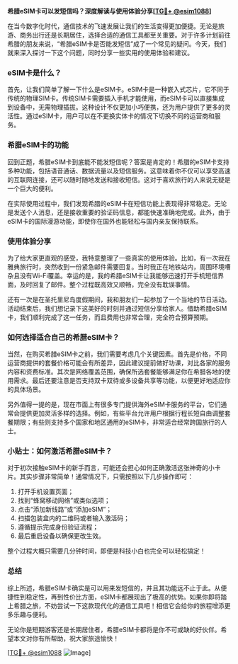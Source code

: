 **希腊eSIM卡可以发短信吗？深度解读与使用体验分享[[TG💪+ @esim1088](https://t.me/s/esim1088)]**

在当今数字化时代，通信技术的飞速发展让我们的生活变得更加便捷。无论是旅游、商务出行还是长期居住，选择合适的通信工具都至关重要。对于许多计划前往希腊的朋友来说，“希腊eSIM卡是否能发短信”成了一个常见的疑问。今天，我们就来深入探讨一下这个问题，同时分享一些实用的使用体验和建议。

### eSIM卡是什么？

首先，让我们简单了解一下什么是eSIM卡。eSIM卡是一种嵌入式芯片，它不同于传统的物理SIM卡。传统SIM卡需要插入手机才能使用，而eSIM卡可以直接集成到设备中，无需物理插拔。这种设计不仅更加小巧便携，还为用户提供了更多的灵活性。通过eSIM卡，用户可以在不更换实体卡的情况下切换不同的运营商和服务。

### 希腊eSIM卡的功能

回到正题，希腊eSIM卡到底能不能发短信呢？答案是肯定的！希腊的eSIM卡支持多种功能，包括语音通话、数据流量以及短信服务。这意味着你不仅可以享受高速的互联网连接，还可以随时随地发送和接收短信。这对于喜欢旅行的人来说无疑是一个巨大的便利。

在实际使用过程中，我们发现希腊的eSIM卡在短信功能上表现得非常稳定。无论是发送个人消息，还是接收重要的验证码信息，都能快速准确地完成。此外，由于eSIM卡的国际漫游功能，即使你在国外也能轻松与国内亲友保持联系。

### 使用体验分享

为了给大家更直观的感受，我特意整理了一些真实的使用体验。比如，有一次我在雅典旅行时，突然收到一份紧急邮件需要回复。当时我正在地铁站内，周围环境嘈杂且没有Wi-Fi覆盖。幸运的是，我的希腊eSIM卡让我能够迅速打开手机短信界面，及时回复了邮件。整个过程既高效又顺畅，完全没有耽误事情。

还有一次是在圣托里尼岛度假期间，我和朋友们一起参加了一个当地的节日活动。活动结束后，我们想记录下这美好的时刻并通过短信分享给家人。借助希腊eSIM卡，我们顺利完成了这一任务，而且费用也非常合理，完全符合预算预期。

### 如何选择适合自己的希腊eSIM卡？

当然，在购买希腊eSIM卡之前，我们需要考虑几个关键因素。首先是价格，不同运营商提供的套餐价格可能会有所差异，因此建议提前做好功课，对比各家的服务内容和资费标准。其次是网络覆盖范围，确保所选套餐能够满足你在希腊各地的使用需求。最后还要注意是否支持双卡双待或多设备共享等功能，以便更好地适应你的具体场景。

另外值得一提的是，现在市面上有很多专门提供海外eSIM卡服务的平台，它们通常会提供更加灵活多样的选择。例如，有些平台允许用户根据行程长短自由调整套餐期限；有些则支持多个国家和地区通用的eSIM卡，非常适合经常跨国旅行的人士。

### 小贴士：如何激活希腊eSIM卡？

对于初次接触eSIM卡的新手而言，可能还会担心如何正确激活这张神奇的小卡片。其实步骤非常简单！通常情况下，只需按照以下几步操作即可：

1. 打开手机设置页面；
2. 找到“蜂窝移动网络”或类似选项；
3. 点击“添加新线路”或“添加eSIM”；
4. 扫描包装盒内的二维码或者输入激活码；
5. 遵循提示完成身份验证流程；
6. 最后重启设备以确保更改生效。

整个过程大概只需要几分钟时间，即便是科技小白也完全可以轻松搞定！

### 总结

综上所述，希腊eSIM卡确实是可以用来发短信的，并且其功能远不止于此。从便捷性到稳定性，再到性价比方面，eSIM卡都展现出了极高的优势。如果你即将踏上希腊之旅，不妨尝试一下这款现代化的通信工具吧！相信它会给你的旅程增添更多乐趣与便利。

无论你是短期游客还是长期居住者，希腊eSIM卡都将是你不可或缺的好伙伴。希望本文对你有所帮助，祝大家旅途愉快！

[[TG💪+ @esim1088](https://t.me/s/esim1088) ![Image](https://i.postimg.cc/4NQfJmqS/Snipaste-2025-05-13-00-14-12.png)]